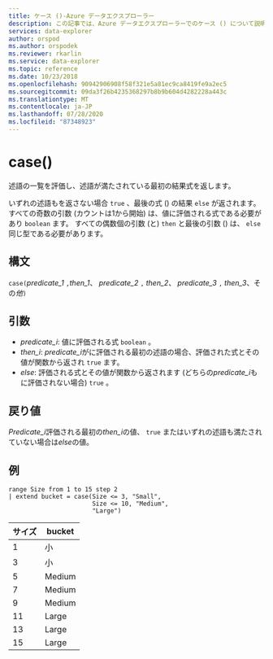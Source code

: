 ```yaml
---
title: ケース ()-Azure データエクスプローラー
description: この記事では、Azure データエクスプローラーでのケース () について説明します。
services: data-explorer
author: orspod
ms.author: orspodek
ms.reviewer: rkarlin
ms.service: data-explorer
ms.topic: reference
ms.date: 10/23/2018
ms.openlocfilehash: 90942906908f58f321e5a81ec9ca8419fe9a2ec5
ms.sourcegitcommit: 09da3f26b4235368297b8b9b604d4282228a443c
ms.translationtype: MT
ms.contentlocale: ja-JP
ms.lasthandoff: 07/28/2020
ms.locfileid: "87348923"
---
```

# <a name="case"></a>case()

述語の一覧を評価し、述語が満たされている最初の結果式を返します。

いずれの述語もを返さない場合 `true` 、最後の式 () の結果 `else` が返されます。
すべての奇数の引数 (カウントは1から開始) は、値に評価される式である必要があり `boolean` ます。
すべての偶数個の引数 (と) `then` と最後の引数 () は、 `else` 同じ型である必要があります。

## <a name="syntax"></a>構文

`case(`*predicate_1* `,`*then_1*、 *predicate_2* `,` *then_2*、 *predicate_3* `,` *then_3*、その*他*`)`

## <a name="arguments"></a>引数

* *predicate_i*: 値に評価される式 `boolean` 。
* *then_i*: *predicate_i*がに評価される最初の述語の場合、評価された式とその値が関数から返され `true` ます。
* *else*: 評価される式とその値が関数から返されます (どちらの*predicate_i*もに評価されない場合) `true` 。

## <a name="returns"></a>戻り値

*Predicate_i*評価される最初の*then_i*の値、 `true` またはいずれの述語も満たされていない場合は*else*の値。

## <a name="example"></a>例

<!-- csl: https://help.kusto.windows.net:443/Samples -->
```kusto
range Size from 1 to 15 step 2
| extend bucket = case(Size <= 3, "Small", 
                       Size <= 10, "Medium", 
                       "Large")
```

|サイズ|bucket|
|---|---|
|1|小|
|3|小|
|5|Medium|
|7|Medium|
|9|Medium|
|11|Large|
|13|Large|
|15|Large|
